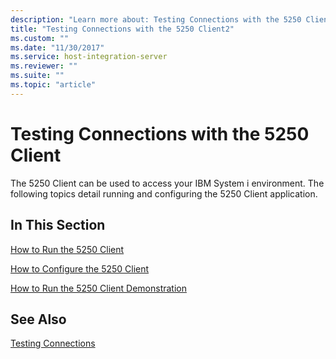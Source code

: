 ```yaml
---
description: "Learn more about: Testing Connections with the 5250 Client"
title: "Testing Connections with the 5250 Client2"
ms.custom: ""
ms.date: "11/30/2017"
ms.service: host-integration-server
ms.reviewer: ""
ms.suite: ""
ms.topic: "article"
---
```

# Testing Connections with the 5250 Client
The 5250 Client can be used to access your IBM System i environment. The following topics detail running and configuring the 5250 Client application.  
  
## In This Section  
 [How to Run the 5250 Client](../core/how-to-run-the-5250-client2.md)  
  
 [How to Configure the 5250 Client](../core/how-to-configure-the-5250-client1.md)  
  
 [How to Run the 5250 Client Demonstration](../core/how-to-run-the-5250-client-demonstration2.md)  
  
## See Also  
 [Testing Connections](../core/testing-connections2.md)
